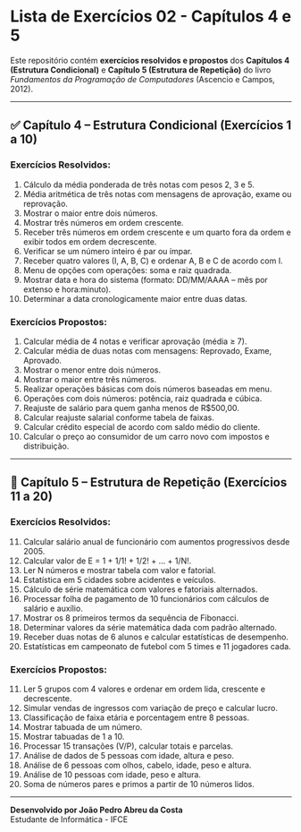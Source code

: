 # Lista de Exercícios 02 - Capítulos 4 e 5

Este repositório contém **exercícios resolvidos e propostos** dos **Capítulos 4 (Estrutura Condicional)** e **Capítulo 5 (Estrutura de Repetição)** do livro *Fundamentos da Programação de Computadores* (Ascencio e Campos, 2012).

---

## ✅ Capítulo 4 – Estrutura Condicional (Exercícios 1 a 10)

### Exercícios Resolvidos:

1. Cálculo da média ponderada de três notas com pesos 2, 3 e 5.
2. Média aritmética de três notas com mensagens de aprovação, exame ou reprovação.
3. Mostrar o maior entre dois números.
4. Mostrar três números em ordem crescente.
5. Receber três números em ordem crescente e um quarto fora da ordem e exibir todos em ordem decrescente.
6. Verificar se um número inteiro é par ou ímpar.
7. Receber quatro valores (I, A, B, C) e ordenar A, B e C de acordo com I.
8. Menu de opções com operações: soma e raiz quadrada.
9. Mostrar data e hora do sistema (formato: DD/MM/AAAA – mês por extenso e hora:minuto).
10. Determinar a data cronologicamente maior entre duas datas.

### Exercícios Propostos:

1. Calcular média de 4 notas e verificar aprovação (média ≥ 7).
2. Calcular média de duas notas com mensagens: Reprovado, Exame, Aprovado.
3. Mostrar o menor entre dois números.
4. Mostrar o maior entre três números.
5. Realizar operações básicas com dois números baseadas em menu.
6. Operações com dois números: potência, raiz quadrada e cúbica.
7. Reajuste de salário para quem ganha menos de R$500,00.
8. Calcular reajuste salarial conforme tabela de faixas.
9. Calcular crédito especial de acordo com saldo médio do cliente.
10. Calcular o preço ao consumidor de um carro novo com impostos e distribuição.

---

## 🔁 Capítulo 5 – Estrutura de Repetição (Exercícios 11 a 20)

### Exercícios Resolvidos:

11. Calcular salário anual de funcionário com aumentos progressivos desde 2005.
12. Calcular valor de E = 1 + 1/1! + 1/2! + ... + 1/N!.
13. Ler N números e mostrar tabela com valor e fatorial.
14. Estatística em 5 cidades sobre acidentes e veículos.
15. Cálculo de série matemática com valores e fatoriais alternados.
16. Processar folha de pagamento de 10 funcionários com cálculos de salário e auxílio.
17. Mostrar os 8 primeiros termos da sequência de Fibonacci.
18. Determinar valores da série matemática dada com padrão alternado.
19. Receber duas notas de 6 alunos e calcular estatísticas de desempenho.
20. Estatísticas em campeonato de futebol com 5 times e 11 jogadores cada.

### Exercícios Propostos:

11. Ler 5 grupos com 4 valores e ordenar em ordem lida, crescente e decrescente.
12. Simular vendas de ingressos com variação de preço e calcular lucro.
13. Classificação de faixa etária e porcentagem entre 8 pessoas.
14. Mostrar tabuada de um número.
15. Mostrar tabuadas de 1 a 10.
16. Processar 15 transações (V/P), calcular totais e parcelas.
17. Análise de dados de 5 pessoas com idade, altura e peso.
18. Análise de 6 pessoas com olhos, cabelo, idade, peso e altura.
19. Análise de 10 pessoas com idade, peso e altura.
20. Soma de números pares e primos a partir de 10 números lidos.

---

**Desenvolvido por João Pedro Abreu da Costa**  
Estudante de Informática - IFCE
